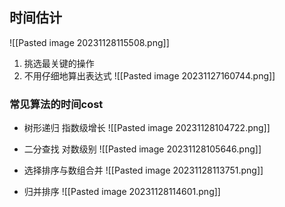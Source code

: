## 时间估计
![[Pasted image 20231128115508.png]]

1. 挑选最关键的操作
2. 不用仔细地算出表达式
![[Pasted image 20231127160744.png]]

### 常见算法的时间cost
* 树形递归
指数级增长
![[Pasted image 20231128104722.png]]

* 二分查找
对数级别
![[Pasted image 20231128105646.png]]
* 选择排序与数组合并
![[Pasted image 20231128113751.png]]

* 归并排序
![[Pasted image 20231128114601.png]]